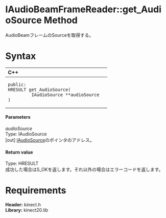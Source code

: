 IAudioBeamFrameReader::get\_AudioSource Method  
==============================================  

AudioBeamフレームのSourceを取得する。 <span id="syntaxSection"></span>

Syntax  
======  

<table>
<colgroup>
<col width="100%" />
</colgroup>
<thead>
<tr class="header">
<th align="left">C++</th>
</tr>
</thead>
<tbody>
<tr class="odd">
<td align="left"><pre><code>public:  
HRESULT get_AudioSource(  
         IAudioSource **audioSource  
)</code></pre></td>
</tr>
</tbody>
</table>

<span id="ID4EG"></span>
#### Parameters  

*audioSource*    
Type: IAudioSource  
[out] [IAudioSource](../../IAudioSource_Interface.md)のポインタのアドレス。  

<span id="ID4EP"></span>
#### Return value  

Type: HRESULT  
成功した場合はS\_OKを返します。それ以外の場合はエラーコードを返します。  

<span id="requirements"></span>

Requirements  
============  

**Header:** kinect.h  
**Library:** kinect20.lib  



<!--Please do not edit the data in the comment block below.-->
<!--
TOCTitle : get_AudioSource Method
RLTitle : IAudioBeamFrameReader::get_AudioSource Method
KeywordK : get_AudioSource method
KeywordK : IAudioBeamFrameReader::get_AudioSource method
KeywordF : IAudioBeamFrameReader::get_AudioSource
KeywordF : get_AudioSource
KeywordF : Microsoft.Kinect.kinect.IAudioBeamFrameReader.get_AudioSource(IAudioSource@)
KeywordA : M:Microsoft.Kinect.kinect.IAudioBeamFrameReader.get_AudioSource(IAudioSource@)
AssetID : M:Microsoft.Kinect.kinect.IAudioBeamFrameReader.get_AudioSource(IAudioSource@)
Locale : en-us
CommunityContent : 1
APIType : Managed
APILocation : 
APIName : Microsoft.Kinect.kinect.IAudioBeamFrameReader::get_AudioSource
TargetOS : Windows
TopicType : kbSyntax
DevLang : C++
DocSet : K4Wv2
ProjType : K4Wv2Proj
Technology : Kinect for Windows
Product : Kinect for Windows SDK v2
productversion : 20
-->
